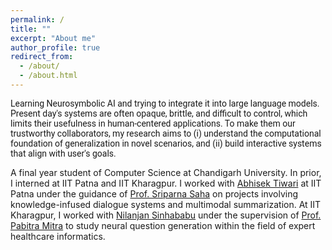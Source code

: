 ```yaml
---
permalink: /
title: ""
excerpt: "About me"
author_profile: true
redirect_from: 
  - /about/
  - /about.html
---
```


<span style="font-family: 'Roboto', sans-serif;">Learning Neurosymbolic AI and trying to integrate it into large language models. Present day's systems are often opaque, brittle, and difficult to control, which limits their usefulness in human-centered applications. To make them our trustworthy collaborators, my research aims to (i) understand the computational foundation of generalization in novel scenarios, and (ii) build interactive systems that align with user's goals.

A final year student of Computer Science at Chandigarh University. In prior, I interned at IIT Patna and IIT Kharagpur. I worked with [Abhisek Tiwari](https://abhisektiwari.netlify.app/) at IIT Patna under the guidance of [Prof. Sriparna Saha](https://www.iitp.ac.in/~sriparna/) on projects involving knowledge-infused dialogue systems and multimodal summarization. At IIT Kharagpur, I worked with [Nilanjan Sinhababu](https://www.linkedin.com/in/nilanjansb/?originalSubdomain=in) under the supervision of [Prof. Pabitra Mitra](https://cse.iitkgp.ac.in/~pabitra/) to study neural question generation within the field of expert healthcare informatics.
